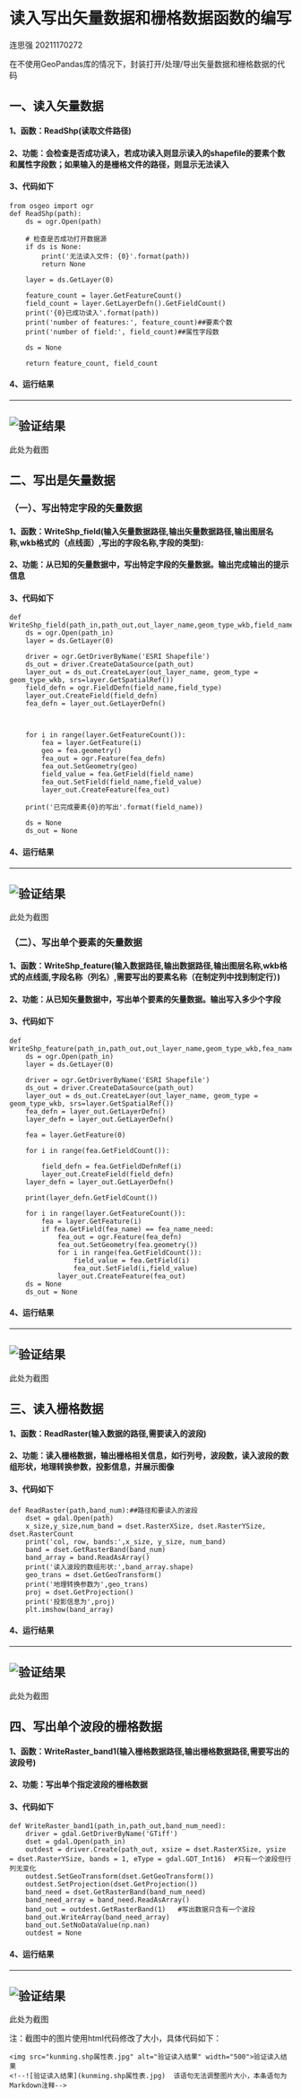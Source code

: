 # 读入写出矢量数据和栅格数据函数的编写
连思强 20211170272  

在不使用GeoPandas库的情况下，封装打开/处理/导出矢量数据和栅格数据的代码
## 一、读入矢量数据
#### 1、函数：ReadShp(读取文件路径)  
#### 2、功能：会检查是否成功读入，若成功读入则显示读入的shapefile的要素个数和属性字段数；如果输入的是栅格文件的路径，则显示无法读入  
#### 3、代码如下
```
from osgeo import ogr
def ReadShp(path):
    ds = ogr.Open(path)

    # 检查是否成功打开数据源
    if ds is None:
        print('无法读入文件: {0}'.format(path))
        return None
    
    layer = ds.GetLayer(0)

    feature_count = layer.GetFeatureCount()
    field_count = layer.GetLayerDefn().GetFieldCount()
    print('{0}已成功读入'.format(path))
    print('number of features:', feature_count)##要素个数
    print('number of field:', field_count)##属性字段数

    ds = None

    return feature_count, field_count
```
#### 4、运行结果
---
![验证结果](一、验证结果.jpg)
---
此处为截图  


## 二、写出是矢量数据
### （一）、写出特定字段的矢量数据
#### 1、函数：WriteShp_field(输入矢量数据路径,输出矢量数据路径,输出图层名称,wkb格式的（点线面）,写出的字段名称,字段的类型):
#### 2、功能：从已知的矢量数据中，写出特定字段的矢量数据。输出完成输出的提示信息
#### 3、代码如下
```
def WriteShp_field(path_in,path_out,out_layer_name,geom_type_wkb,field_name,field_type):
    ds = ogr.Open(path_in)
    layer = ds.GetLayer(0)

    driver = ogr.GetDriverByName('ESRI Shapefile')
    ds_out = driver.CreateDataSource(path_out)
    layer_out = ds_out.CreateLayer(out_layer_name, geom_type = geom_type_wkb, srs=layer.GetSpatialRef())
    field_defn = ogr.FieldDefn(field_name,field_type)
    layer_out.CreateField(field_defn)
    fea_defn = layer_out.GetLayerDefn()



    for i in range(layer.GetFeatureCount()):
        fea = layer.GetFeature(i)
        geo = fea.geometry()
        fea_out = ogr.Feature(fea_defn)
        fea_out.SetGeometry(geo)
        field_value = fea.GetField(field_name)
        fea_out.SetField(field_name,field_value)
        layer_out.CreateFeature(fea_out)

    print('已完成要素{0}的写出'.format(field_name))
    
    ds = None
    ds_out = None
```
#### 4、运行结果
---
![验证结果](二1、验证结果.jpg)
---
此处为截图

### （二）、写出单个要素的矢量数据
#### 1、函数：WriteShp_feature(输入数据路径,输出数据路径,输出图层名称,wkb格式的点线面,字段名称（列名）,需要写出的要素名称（在制定列中找到制定行）)
#### 2、功能：从已知矢量数据中，写出单个要素的矢量数据。输出写入多少个字段
#### 3、代码如下
```
def WriteShp_feature(path_in,path_out,out_layer_name,geom_type_wkb,fea_name,fea_name_need):
    ds = ogr.Open(path_in)
    layer = ds.GetLayer(0)

    driver = ogr.GetDriverByName('ESRI Shapefile')
    ds_out = driver.CreateDataSource(path_out)
    layer_out = ds_out.CreateLayer(out_layer_name, geom_type = geom_type_wkb, srs=layer.GetSpatialRef())
    fea_defn = layer_out.GetLayerDefn()
    layer_defn = layer_out.GetLayerDefn()

    fea = layer.GetFeature(0)

    for i in range(fea.GetFieldCount()):

        field_defn = fea.GetFieldDefnRef(i)
        layer_out.CreateField(field_defn)
    layer_defn = layer_out.GetLayerDefn()

    print(layer_defn.GetFieldCount())

    for i in range(layer.GetFeatureCount()):
        fea = layer.GetFeature(i)
        if fea.GetField(fea_name) == fea_name_need:
            fea_out = ogr.Feature(fea_defn)
            fea_out.SetGeometry(fea.geometry())
            for i in range(fea.GetFieldCount()):
                field_value = fea.GetField(i)
                fea_out.SetField(i,field_value)
            layer_out.CreateFeature(fea_out)
    ds = None
    ds_out = None
```
#### 4、运行结果
---
![验证结果](二2、验证结果.jpg)
---
此处为截图

## 三、读入栅格数据
#### 1、函数：ReadRaster(输入数据的路径,需要读入的波段)
#### 2、功能：读入栅格数据，输出栅格相关信息，如行列号，波段数，读入波段的数组形状，地理转换参数，投影信息，并展示图像
#### 3、代码如下
``````
def ReadRaster(path,band_num):##路径和要读入的波段
    dset = gdal.Open(path)
    x_size,y_size,num_band = dset.RasterXSize, dset.RasterYSize, dset.RasterCount
    print('col, row, bands:',x_size, y_size, num_band)
    band = dset.GetRasterBand(band_num) 
    band_array = band.ReadAsArray()
    print('读入波段的数组形状:',band_array.shape)
    geo_trans = dset.GetGeoTransform()
    print('地理转换参数为',geo_trans) 
    proj = dset.GetProjection()
    print('投影信息为',proj)
    plt.imshow(band_array)
``````
#### 4、运行结果
----
![验证结果](三、验证结果.jpg)
----
此处为截图
## 四、写出单个波段的栅格数据
#### 1、函数：WriteRaster_band1(输入栅格数据路径,输出栅格数据路径,需要写出的波段号)
#### 2、功能：写出单个指定波段的栅格数据
#### 3、代码如下
```
def WriteRaster_band1(path_in,path_out,band_num_need):
    driver = gdal.GetDriverByName('GTiff')
    dset = gdal.Open(path_in)
    outdest = driver.Create(path_out, xsize = dset.RasterXSize, ysize = dset.RasterYSize, bands = 1, eType = gdal.GDT_Int16)  #只有一个波段但行列无变化
    outdest.SetGeoTransform(dset.GetGeoTransform())
    outdest.SetProjection(dset.GetProjection())
    band_need = dset.GetRasterBand(band_num_need)
    band_need_array = band_need.ReadAsArray()
    band_out = outdest.GetRasterBand(1)   #写出数据只含有一个波段
    band_out.WriteArray(band_need_array)
    band_out.SetNoDataValue(np.nan)
    outdest = None
```
#### 4、运行结果
---
![验证结果](四、验证结果.jpg)
---
此处为截图

注：截图中的图片使用html代码修改了大小，具体代码如下：
```
<img src="kunming.shp属性表.jpg" alt="验证读入结果" width="500">验证读入结果
<!--![验证读入结果](kunming.shp属性表.jpg)  该语句无法调整图片大小，本条语句为Markdown注释-->
```